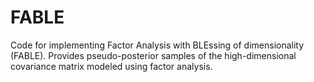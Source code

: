 # FABLE
Code for implementing Factor Analysis with BLEssing of dimensionality (FABLE). Provides pseudo-posterior samples of the high-dimensional covariance matrix modeled using factor analysis.
